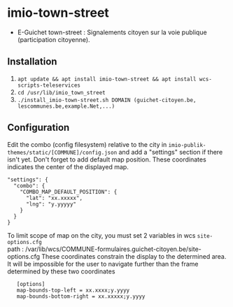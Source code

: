 # imio-town-street

- E-Guichet town-street : Signalements citoyen sur la voie publique (participation citoyenne).

Installation
------------
   1. `apt update && apt install imio-town-street && apt install wcs-scripts-teleservices`
   2. `cd /usr/lib/imio_town_street`
   3. `./install_imio-town-street.sh DOMAIN (guichet-citoyen.be, lescommunes.be,example.Net,...)`

Configuration
-------------
Edit the combo (config filesystem) relative to the city in `imio-publik-themes/static/[COMMUNE]/config.json` and add a "settings" section if there isn't yet. Don't forget to add default map position. These coordinates indicates the center of the displayed map. 

```
"settings": {
  "combo": {
    "COMBO_MAP_DEFAULT_POSITION": {
      "lat": "xx.xxxxx",
      "lng": "y.yyyyy"
    }
  }
}
```


   To limit scope of map on the city, you must set 2 variables in wcs `site-options.cfg`  
   path : /var/lib/wcs/COMMUNE-formulaires.guichet-citoyen.be/site-options.cfg
   These coordinates constrain the display to the determined area. It will be impossible for the user to navigate further than the frame determined by these two coordinates
```
   [options]
   map-bounds-top-left = xx.xxxx;y.yyyy
   map-bounds-bottom-right = xx.xxxxx;y.yyyy
```

